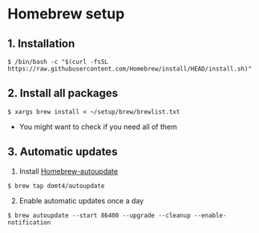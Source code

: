 
# Homebrew setup

## 1. Installation
```
$ /bin/bash -c "$(curl -fsSL https://raw.githubusercontent.com/Homebrew/install/HEAD/install.sh)"
```

## 2. Install all packages
```
$ xargs brew install < ~/setup/brew/brewlist.txt
```
- You might want to check if you need all of them

## 3. Automatic updates
1.  Install [Homebrew-autoupdate](https://github.com/DomT4/homebrew-autoupdate)
```
$ brew tap domt4/autoupdate
```
2. Enable automatic updates once a day
```
$ brew autoupdate --start 86400 --upgrade --cleanup --enable-notification
```